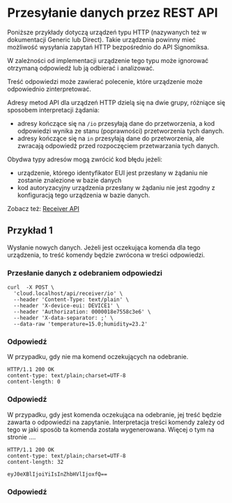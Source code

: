# Przesyłanie danych przez REST API

Poniższe przykłady dotyczą urządzeń typu HTTP (nazywanych też w dokumentacji Generic lub Direct). Takie 
urządzenia powinny mieć możliwość wysyłania zapytań HTTP bezpośrednio do API Signomiksa.

W zależności od implementacji urządzenie tego typu może ignorować otrzymaną odpowiedź lub ją odbierać i analizować.

Treść odpowiedzi może zawierać polecenie, które urządzenie może odpowiednio zinterpretować.

Adresy metod API dla urządzeń HTTP dzielą się na dwie grupy, różniące się sposobem interpretacji żądania:
- adresy kończące się na `/io` przesyłają dane do przetworzenia, a kod odpowiedzi wynika ze stanu (poprawności) przetworzenia tych danych.
- adresy kończące się na `in` przesyłają dane do przetworzenia, ale zwracają odpowiedź przed rozpoczęciem przetwarzania tych danych.

Obydwa typy adresów mogą zwrócić kod błędu jeżeli:
- urządzenie, którego identyfikator EUI jest przesłany w żądaniu nie zostanie znalezione w bazie danych
- kod autoryzacyjny urządzenia przesłany w żądaniu nie jest zgodny z konfiguracją tego urządzenia w bazie danych.

Zobacz też: [Receiver API](/restapi/receiver.md)

## Przykład 1

Wysłanie nowych danych. Jeżeli jest oczekująca komenda dla tego urządzenia, to treść komendy będzie zwrócona w treści odpowiedzi.

### Przesłanie danych z odebraniem odpowiedzi

```shell
curl  -X POST \
  'cloud.localhost/api/receiver/io' \
  --header 'Content-Type: text/plain' \
  --header 'X-device-eui: DEVICE1' \
  --header 'Authorization: 0000018e7558c3e6' \
  --header 'X-data-separator: ;' \
  --data-raw 'temperature=15.0;humidity=23.2'
```

### Odpowiedź

W przypadku, gdy nie ma komend oczekujących na odebranie.

```shell
HTTP/1.1 200 OK
content-type: text/plain;charset=UTF-8
content-length: 0
```

### Odpowiedź

W przypadku, gdy jest komenda oczekująca na odebranie, jej treść będzie zawarta o odpowiedzi na zapytanie. Interpretacja treści komendy zależy od tego w jaki sposób ta komenda została wygenerowana.
Więcej o tym na stronie ....

```shell
HTTP/1.1 200 OK
content-type: text/plain;charset=UTF-8
content-length: 32

eyJ0eXBlIjoiYiIsInZhbHVlIjoxfQ==
```

<!-- TODO: zobacz też dokumentacja komend -->

### Odpowiedź 

```shell
```